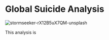 # Global Suicide Analysis

![stormseeker-rX12B5uX7QM-unsplash](https://user-images.githubusercontent.com/119667336/212559824-f90d88db-9463-432d-bad8-c1164f781c3d.jpg)

This analysis is 
